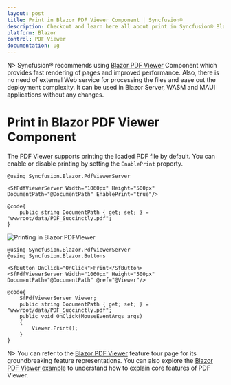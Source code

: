 ```yaml
---
layout: post
title: Print in Blazor PDF Viewer Component | Syncfusion®
description: Checkout and learn here all about print in Syncfusion® Blazor PDF Viewer component and much more details.
platform: Blazor
control: PDF Viewer
documentation: ug
---
```


N> Syncfusion® recommends using [Blazor PDF Viewer](https://blazor.syncfusion.com/documentation/pdfviewer-2/getting-started/server-side-application) Component which provides fast rendering of pages and improved performance. Also, there is no need of external Web service for processing the files and ease out the deployment complexity. It can be used in Blazor Server, WASM and MAUI applications without any changes.

# Print in Blazor PDF Viewer Component

The PDF Viewer supports printing the loaded PDF file by default. You can enable or disable printing by setting the `EnablePrint` property.

```cshtml
@using Syncfusion.Blazor.PdfViewerServer

<SfPdfViewerServer Width="1060px" Height="500px" DocumentPath="@DocumentPath" EnablePrint="true"/>

@code{
    public string DocumentPath { get; set; } = "wwwroot/data/PDF_Succinctly.pdf";
}
```

![Printing in Blazor PDFViewer](../pdfviewer/images/blazor-pdfviewer-print.png)


```cshtml
@using Syncfusion.Blazor.PdfViewerServer
@using Syncfusion.Blazor.Buttons

<SfButton OnClick="OnClick">Print</SfButton>
<SfPdfViewerServer Width="1060px" Height="500px" DocumentPath="@DocumentPath" @ref="@Viewer"/>

@code{
    SfPdfViewerServer Viewer;
    public string DocumentPath { get; set; } = "wwwroot/data/PDF_Succinctly.pdf";
    public void OnClick(MouseEventArgs args)
    {
        Viewer.Print();
    }
}
```

N> You can refer to the [Blazor PDF Viewer](https://www.syncfusion.com/blazor-components/blazor-pdf-viewer) feature tour page for its groundbreaking feature representations. You can also explore the [Blazor PDF Viewer example](https://blazor.syncfusion.com/demos/pdf-viewer/default-functionalities?theme=bootstrap5) to understand how to explain core features of PDF Viewer.